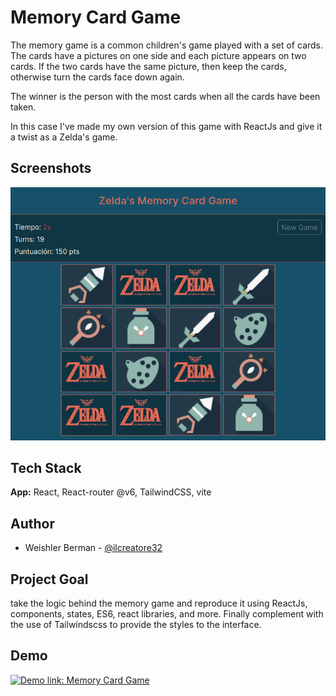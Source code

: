
# Memory Card Game

The memory game is a common children's game played with a set of cards. The cards have a pictures on one side and each picture appears on two cards. If the two cards have the same picture, then keep the cards, otherwise turn the cards face down again.

The winner is the person with the most cards when all the cards have been taken.

In this case I've made my own version of this game with ReactJs and give it a twist as a Zelda's game.



## Screenshots

![App Screenshot](https://raw.githubusercontent.com/ilcreatore32/Memory-Card-Game/master/screenshot.png)


## Tech Stack

**App:** React, React-router @v6, TailwindCSS, vite


## Author

- Weishler Berman - [@ilcreatore32](https://www.github.com/ilcreatore32)


## Project Goal

take the logic behind the memory game and reproduce it using ReactJs, components, states, ES6, react libraries, and more. Finally complement with the use of Tailwindscss to provide the styles to the interface.
## Demo

[![Demo link: Memory Card Game]()](https://ilcreatore32.github.io/Memory-Card-Game/)




